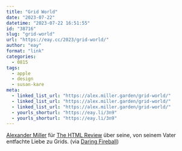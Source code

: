 ```yaml
---
title: "Grid World"
date: "2023-07-22"
datetime: "2023-07-22 16:51:55"
id: "38716"
slug: "grid-world"
url: "https://eay.cc/2023/grid-world/"
author: "eay"
format: "link"
categories:
  - 0815
tags:
  - apple
  - design
  - susan-kare
meta:
  - linked_list_url: "https://alex.miller.garden/grid-world/"
  - linked_list_url: "https://alex.miller.garden/grid-world/"
  - linked_list_url: "https://alex.miller.garden/grid-world/"
  - yourls_shorturl: "https://eay.li/3n9"
  - yourls_shorturl: "https://eay.li/3n9"
---
```


[Alexander Miller](https://alex.miller.garden/) für [The HTML Review](https://thehtml.review/) über seine, von seinem Vater entfachte Liebe zu Grids. (via [Daring Fireball](https://daringfireball.net/linked/2023/07/17/grid-world))
